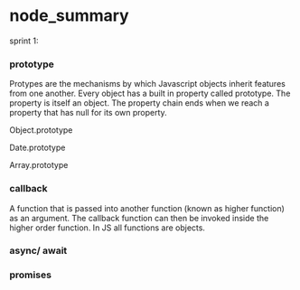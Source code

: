 # node_summary

sprint 1:

### prototype

Protypes are the mechanisms by which Javascript objects inherit features from one another.
Every object has a built in property called prototype. 
The property is itself an object. 
The property chain ends when we reach a property that has null for its own property.

Object.prototype

Date.prototype

Array.prototype


###  callback
A function that is passed into another function (known as higher function) as an argument.
The callback function can then be invoked inside the higher order function.
In JS all functions are objects.

###   async/ await

###  promises
